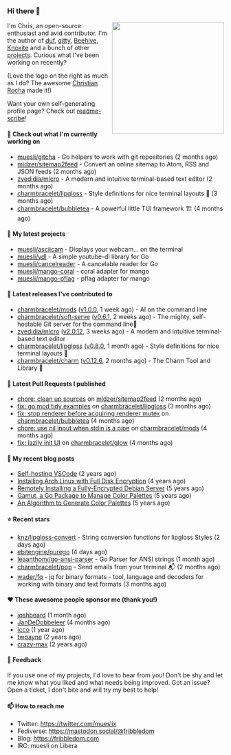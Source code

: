 ### Hi there 👋

<img align="right" src="https://raw.githubusercontent.com/muesli/muesli/master/assets/termenv.png" width="260">

I'm Chris, an open-source enthusiast and avid contributor. I'm the author of [duf](https://github.com/muesli/duf),
[gitty](https://github.com/muesli/gitty), [Beehive](https://github.com/muesli/beehive), [Knoxite](https://github.com/knoxite/knoxite)
 and a bunch of other [projects](https://fribbledom.com/projects/). Curious what I've been working on recently?

(Love the logo on the right as much as I do? The awesome [Christian Rocha](https://github.com/meowgorithm/) made it!)

Want your own self-generating profile page? Check out [readme-scribe](https://github.com/muesli/readme-scribe)!

#### 👷 Check out what I'm currently working on

- [muesli/gitcha](https://github.com/muesli/gitcha) - Go helpers to work with git repositories (2 months ago)
- [midzer/sitemap2feed](https://github.com/midzer/sitemap2feed) - Convert an online sitemap to Atom, RSS and JSON feeds (2 months ago)
- [zyedidia/micro](https://github.com/zyedidia/micro) - A modern and intuitive terminal-based text editor (2 months ago)
- [charmbracelet/lipgloss](https://github.com/charmbracelet/lipgloss) - Style definitions for nice terminal layouts 👄 (3 months ago)
- [charmbracelet/bubbletea](https://github.com/charmbracelet/bubbletea) - A powerful little TUI framework 🏗 (4 months ago)

#### 🌱 My latest projects

- [muesli/asciicam](https://github.com/muesli/asciicam) - Displays your webcam... on the terminal
- [muesli/ydl](https://github.com/muesli/ydl) - A simple youtube-dl library for Go
- [muesli/cancelreader](https://github.com/muesli/cancelreader) - A cancelable reader for Go
- [muesli/mango-coral](https://github.com/muesli/mango-coral) - coral adapter for mango
- [muesli/mango-pflag](https://github.com/muesli/mango-pflag) - pflag adapter for mango

#### 🔭 Latest releases I've contributed to

- [charmbracelet/mods](https://github.com/charmbracelet/mods) ([v1.0.0](https://github.com/charmbracelet/mods/releases/tag/v1.0.0), 1 week ago) - AI on the command line
- [charmbracelet/soft-serve](https://github.com/charmbracelet/soft-serve) ([v0.6.1](https://github.com/charmbracelet/soft-serve/releases/tag/v0.6.1), 2 weeks ago) - The mighty, self-hostable Git server for the command line🍦
- [zyedidia/micro](https://github.com/zyedidia/micro) ([v2.0.12](https://github.com/zyedidia/micro/releases/tag/v2.0.12), 3 weeks ago) - A modern and intuitive terminal-based text editor
- [charmbracelet/lipgloss](https://github.com/charmbracelet/lipgloss) ([v0.8.0](https://github.com/charmbracelet/lipgloss/releases/tag/v0.8.0), 1 month ago) - Style definitions for nice terminal layouts 👄
- [charmbracelet/charm](https://github.com/charmbracelet/charm) ([v0.12.6](https://github.com/charmbracelet/charm/releases/tag/v0.12.6), 2 months ago) - The Charm Tool and Library 🌟

#### 🔨 Latest Pull Requests I published

- [chore: clean up sources](https://github.com/midzer/sitemap2feed/pull/4) on [midzer/sitemap2feed](https://github.com/midzer/sitemap2feed) (2 months ago)
- [fix: go mod tidy examples](https://github.com/charmbracelet/lipgloss/pull/203) on [charmbracelet/lipgloss](https://github.com/charmbracelet/lipgloss) (3 months ago)
- [fix: stop renderer before acquiring renderer mutex](https://github.com/charmbracelet/bubbletea/pull/757) on [charmbracelet/bubbletea](https://github.com/charmbracelet/bubbletea) (4 months ago)
- [chore: use nil input when stdin is a pipe](https://github.com/charmbracelet/mods/pull/38) on [charmbracelet/mods](https://github.com/charmbracelet/mods) (4 months ago)
- [fix: lazily init UI](https://github.com/charmbracelet/glow/pull/494) on [charmbracelet/glow](https://github.com/charmbracelet/glow) (4 months ago)

#### 📜 My recent blog posts

- [Self-hosting VSCode](https://fribbledom.com/posts/selfhosting-vscode/) (2 years ago)
- [Installing Arch Linux with Full Disk Encryption](https://fribbledom.com/posts/encrypted-arch-install/) (4 years ago)
- [Remotely Installing a Fully-Encrypted Debian Server](https://fribbledom.com/posts/encrypted-remote-debian-install/) (5 years ago)
- [Gamut, a Go Package to Manage Color Palettes](https://fribbledom.com/posts/gamut-package-to-handle-color-palettes/) (5 years ago)
- [An Algorithm to Generate Color Palettes](https://fribbledom.com/posts/an-algorithm-to-generate-color-palettes/) (5 years ago)

#### ⭐ Recent stars

- [knz/lipgloss-convert](https://github.com/knz/lipgloss-convert) - String conversion functions for lipgloss Styles (2 days ago)
- [ebitengine/purego](https://github.com/ebitengine/purego) (4 days ago)
- [leaanthony/go-ansi-parser](https://github.com/leaanthony/go-ansi-parser) - Go Parser for ANSI strings (1 month ago)
- [charmbracelet/pop](https://github.com/charmbracelet/pop) - Send emails from your terminal 📬 (2 months ago)
- [wader/fq](https://github.com/wader/fq) - jq for binary formats - tool, language and decoders for working with binary and text formats (3 months ago)

#### ❤️ These awesome people sponsor me (thank you!)

- [joshbeard](https://github.com/joshbeard) (1 month ago)
- [JanDeDobbeleer](https://github.com/JanDeDobbeleer) (4 months ago)
- [icco](https://github.com/icco) (1 year ago)
- [twpayne](https://github.com/twpayne) (2 years ago)
- [crazy-max](https://github.com/crazy-max) (2 years ago)

#### 💬 Feedback

If you use one of my projects, I'd love to hear from you! Don't be shy and let me know what you liked
and what needs being improved. Got an issue? Open a ticket, I don't bite and will try my best to help!

#### 📫 How to reach me

- Twitter: https://twitter.com/mueslix
- Fediverse: https://mastodon.social/@fribbledom
- Blog: https://fribbledom.com
- IRC: muesli on Libera
